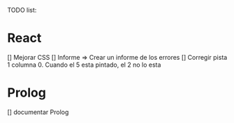 TODO list: 

# React
[] Mejorar CSS
[] Informe =>  Crear un informe de los errores
[] Corregir pista 1 columna 0. Cuando el 5 esta pintado, el 2 no lo esta

# Prolog
[] documentar Prolog